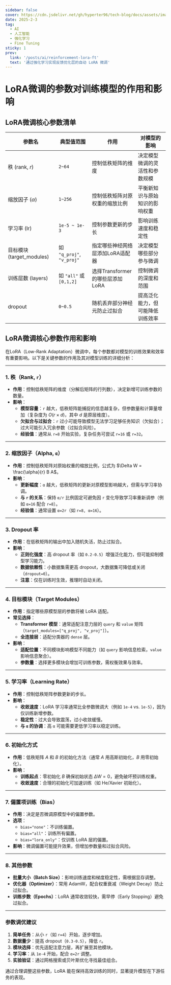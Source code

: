```yaml
---
sidebar: false
cover: https://cdn.jsdelivr.net/gh/hyperter96/tech-blog/docs/assets/images/background2.jpg
date: 2025-2-3
tag:
  - AI
  - 人工智能
  - 强化学习
  - Fine Tuning
sticky: 1
prev:
  link: '/posts/ai/reinforcement-lora-ft'
  text: '通过强化学习实现反馈优化层的自动 LoRA 微调'
---
```

# LoRA微调的参数对训练模型的作用和影响

## LoRA微调核心参数清单

|参数名|典型值范围|作用|对模型的影响|
|------|----------|----|------------|
|秩 (rank, $r$)|`2~64`|控制低秩矩阵的维度|决定模型微调的灵活性和参数规模|
|缩放因子 ($\alpha$)|`1~256`|控制低秩矩阵对原权重的缩放比例|平衡新知识与原始知识的影响权重|
|学习率 (lr)|`1e-5 ~ 1e-3`|控制参数更新的步长|影响训练速度和稳定性|
|目标模块 (target_modules)|如 `"q_proj"`, `"v_proj"`|指定哪些神经网络层添加LoRA适配器|决定模型哪些部分参与微调|
|训练层数 (layers)|如 `"all"` 或 `[0,1,2]`|选择Transformer的哪些层添加LoRA|控制微调的深度和范围|
|dropout|`0~0.5`|随机丢弃部分神经元防止过拟合|提高泛化能力，但可能降低训练效率|


## LoRA微调核心参数作用和影响

在LoRA（Low-Rank Adaptation）微调中，每个参数都对模型的训练效果和效率有重要影响。以下是关键参数的作用及其对模型训练的详细分析：

---

### 1. **秩（Rank, `r`）**
- **作用**：控制低秩矩阵的维度（分解后矩阵的行列数），决定新增可训练参数的数量。
- **影响**：
  - **模型容量**：`r` 越大，低秩矩阵能捕捉的信息越复杂，但参数量和计算量增加（复杂度为 $O(r \times d)$，其中 $d$ 是原层维度）。
  - **欠拟合与过拟合**：`r` 过小可能导致模型无法学习足够任务知识（欠拟合）；过大可能引入冗余参数（过拟合风险）。
  - **经验值**：通常从 `r=8` 开始实验，复杂任务可尝试 `r=16` 或 `r=32`。

---

### 2. **缩放因子（Alpha, `α`）**
- **作用**：控制低秩矩阵对原始权重的缩放比例，公式为 $\Delta W = \frac{\alpha}{r} B A$。
- **影响**：
  - **更新幅度**：`α` 越大，低秩矩阵的更新对原模型影响越大，但需与学习率协调。
  - **与 `r` 的关系**：保持 `α/r` 比例固定可避免因 `r` 变化导致学习率重新调参（例如 `α=16` 配合 `r=8`）。
  - **经验值**：通常设置 `α=2r`（如 `r=8, α=16`）。

---

### 3. **Dropout 率**
- **作用**：在低秩矩阵的输出中加入随机失活，防止过拟合。
- **影响**：
  - **正则化强度**：高 dropout 率（如 `0.2-0.5`）增强泛化能力，但可能抑制模型学习能力。
  - **数据依赖性**：小数据集需更高 dropout，大数据集可降低或关闭（`dropout=0`）。
  - **注意**：仅在训练时生效，推理时自动关闭。

---

### 4. **目标模块（Target Modules）**
- **作用**：指定哪些原模型层的参数将被 LoRA 适配。
- **常见选择**：
  - **Transformer 模型**：通常适配注意力层的 `query` 和 `value` 矩阵（`target_modules=["q_proj", "v_proj"]`）。
  - **全连接层**：适配分类器的 `dense` 层。
- **影响**：
  - **适配位置**：不同模块影响模型不同能力（如 `query` 影响信息检索，`value` 影响信息聚合）。
  - **参数量**：选择更多模块会增加可训练参数，需权衡效果与效率。

---

### 5. **学习率（Learning Rate）**
- **作用**：控制低秩矩阵参数更新的步长。
- **影响**：
  - **收敛速度**：LoRA 学习率通常比全参数微调大（例如 `1e-4` vs. `1e-5`），因为仅训练新增参数。
  - **稳定性**：过大会导致震荡，过小收敛缓慢。
  - **与 `α` 的协调**：高 `α` 可能需要更低学习率以稳定训练。

---

### 6. **初始化方式**
- **作用**：低秩矩阵 $A$ 和 $B$ 的初始化方法（通常 $A$ 用高斯初始化，$B$ 用零初始化）。
- **影响**：
  - **训练起点**：零初始化 $B$ 确保初始状态 $\Delta W=0$，避免破坏预训练权重。
  - **收敛速度**：合理的初始化可加速训练（如 He/Xavier 初始化）。

---

### 7. **偏置项训练（Bias）**
- **作用**：决定是否微调原模型中的偏置参数。
- **选项**：
  - `bias="none"`：不训练偏置。
  - `bias="all"`：训练所有偏置。
  - `bias="lora_only"`：仅训练 LoRA 层的偏置。
- **影响**：微调偏置可能提升效果，但增加参数量和过拟合风险。

---

### 8. **其他参数**
- **批量大小（Batch Size）**：影响训练速度和梯度稳定性，需根据显存调整。
- **优化器（Optimizer）**：常用 AdamW，配合权重衰减（Weight Decay）防止过拟合。
- **训练步数（Epochs）**：LoRA 通常收敛较快，需早停（Early Stopping）避免过拟合。

---

### **参数调优建议**
1. **简单任务**：从小 `r`（如 `r=4`）开始，逐步增加。
2. **数据量少**：提高 dropout（`0.3-0.5`），降低 `r`。
3. **模块选择**：优先适配注意力层，再扩展至其他模块。
4. **学习率**：从 `1e-4` 开始，配合 `α=2r` 调整。
5. **实验验证**：通过网格搜索或贝叶斯优化寻找最佳组合。

通过合理调整这些参数，LoRA 能在保持高效训练的同时，显著提升模型在下游任务的表现。

